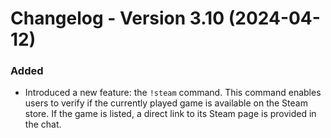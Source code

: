 # Changelog - Version 3.10 (2024-04-12)

### Added
- Introduced a new feature: the `!steam` command. This command enables users to verify if the currently played game is available on the Steam store. If the game is listed, a direct link to its Steam page is provided in the chat.